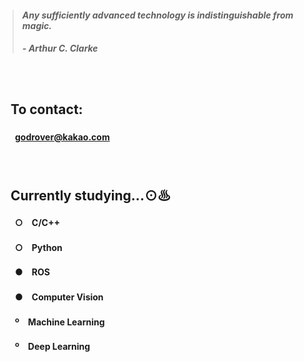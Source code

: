 > #### *Any sufficiently advanced technology is indistinguishable from magic.*
> ##### - Arthur C. Clarke

　

## 　**To contact:**
#### 　　godrover@kakao.com

　

## 　**Currently studying...**⊙♨
#### 　　○　C/C++
#### 　　○　Python
#### 　　●　ROS
#### 　　●　Computer Vision
#### 　　º　Machine Learning
#### 　　º　Deep Learning

